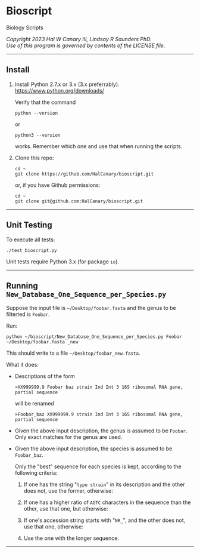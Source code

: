 # Bioscript

Biology Scripts

*Copyright 2023 Hal W Canary III, Lindsay R Saunders PhD.*  
*Use of this program is governed by contents of the LICENSE file.*

* * *

## Install

1.  Install Python 2.7.x or 3.x (3.x preferrably). <https://www.python.org/downloads/>

    Verify that the command

    ```
    python --version
    ```

    or

    ```
    python3 --version
    ```

    works.  Remember which one and use that when running the scripts.

2.  Clone this repo:

    ```
    cd ~
    git clone https://github.com/HalCanary/bioscript.git
    ```

    or, if you have Github permissions:

    ```
    cd ~
    git clone git@github.com:HalCanary/bioscript.git
    ```

* * *

## Unit Testing

To execute all tests:

```
./test_bioscript.py
```

Unit tests require Python 3.x (for package `io`).

* * *

## Running `New_Database_One_Sequence_per_Species.py`

Suppose the input file is `~/Desktop/foobar.fasta` and the genus to be filterted is `Foobar`.

Run:

```
python ~/bioscript/New_Database_One_Sequence_per_Species.py Foobar ~/Desktop/foobar.fasta _new
```

This should write to a file `~/Desktop/foobar_new.fasta`.

What it does:

*   Descriptions of the form

    ```
    >XX999999.9 Foobar baz strain Ind Int 3 16S ribosomal RNA gene, partial sequence
    ```

    will be renamed

    ```
    >Foobar_baz XX999999.9 strain Ind Int 3 16S ribosomal RNA gene, partial sequence
    ```

*   Given the above input description, the genus is assumed to be `Foobar`.
    Only exact matches for the genus are used.

*   Given the above input description, the species is assumed to be `Foobar_baz`.

    Only the "best" sequence for each species is kept, according to the
    following criteria:

    1.  If one has the string "` type strain `" in its description and the
        other does not, use the former, otherwise:

    2.  If one has a higher ratio of `AGTC` characters in the sequence than the other,
        use that one, but otherwise:

    3.  If one's accession string starts with "`NR_`", and the other does not,
        use that one, otherwise:

    4.  Use the one with the longer sequence.

* * *
